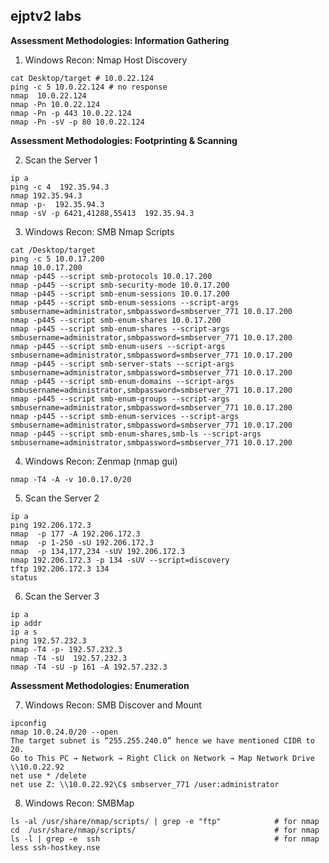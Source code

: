 ##  ejptv2 labs
**Assessment Methodologies: Information Gathering**

01)  Windows Recon: Nmap Host Discovery
```
cat Desktop/target # 10.0.22.124
ping -c 5 10.0.22.124 # no response
nmap  10.0.22.124
nmap -Pn 10.0.22.124
nmap -Pn -p 443 10.0.22.124
nmap -Pn -sV -p 80 10.0.22.124
```
**Assessment Methodologies: Footprinting & Scanning**

02)  Scan the Server 1
```
ip a
ping -c 4  192.35.94.3
nmap 192.35.94.3
nmap -p-  192.35.94.3
nmap -sV -p 6421,41288,55413  192.35.94.3
```
03)  Windows Recon: SMB Nmap Scripts
   
```
cat /Desktop/target
ping -c 5 10.0.17.200
nmap 10.0.17.200
nmap -p445 --script smb-protocols 10.0.17.200
nmap -p445 --script smb-security-mode 10.0.17.200
nmap -p445 --script smb-enum-sessions 10.0.17.200
nmap -p445 --script smb-enum-sessions --script-args smbusername=administrator,smbpassword=smbserver_771 10.0.17.200
nmap -p445 --script smb-enum-shares 10.0.17.200
nmap -p445 --script smb-enum-shares --script-args smbusername=administrator,smbpassword=smbserver_771 10.0.17.200
nmap -p445 --script smb-enum-users --script-args smbusername=administrator,smbpassword=smbserver_771 10.0.17.200
nmap -p445 --script smb-server-stats --script-args smbusername=administrator,smbpassword=smbserver_771 10.0.17.200
nmap -p445 --script smb-enum-domains --script-args smbusername=administrator,smbpassword=smbserver_771 10.0.17.200
nmap -p445 --script smb-enum-groups --script-args smbusername=administrator,smbpassword=smbserver_771 10.0.17.200
nmap -p445 --script smb-enum-services --script-args smbusername=administrator,smbpassword=smbserver_771 10.0.17.200
nmap -p445 --script smb-enum-shares,smb-ls --script-args smbusername=administrator,smbpassword=smbserver_771 10.0.17.200

```
04)  Windows Recon: Zenmap (nmap gui)

```
nmap -T4 -A -v 10.0.17.0/20
```

05)  Scan the Server 2

```
ip a
ping 192.206.172.3
nmap  -p 177 -A 192.206.172.3
nmap  -p 1-250 -sU 192.206.172.3
nmap  -p 134,177,234 -sUV 192.206.172.3
nmap 192.206.172.3 -p 134 -sUV --script=discovery
tftp 192.206.172.3 134
status
```

06)  Scan the Server 3

```
ip a
ip addr
ip a s
ping 192.57.232.3
nmap -T4 -p- 192.57.232.3
nmap -T4 -sU  192.57.232.3
nmap -T4 -sU -p 161 -A 192.57.232.3

```
**Assessment Methodologies: Enumeration**

07)  Windows Recon: SMB Discover and Mount

```
ipconfig
nmap 10.0.24.0/20 --open
The target subnet is “255.255.240.0” hence we have mentioned CIDR to 20.
Go to This PC → Network → Right Click on Network → Map Network Drive
\\10.0.22.92
net use * /delete
net use Z: \\10.0.22.92\C$ smbserver_771 /user:administrator

```
08)  Windows Recon: SMBMap

```
ls -al /usr/share/nmap/scripts/ | grep -e "ftp"            # for nmap
cd  /usr/share/nmap/scripts/                               # for nmap
ls -l | grep -e  ssh                                       # for nmap
less ssh-hostkey.nse

```








